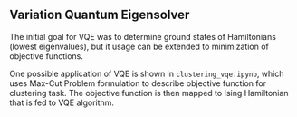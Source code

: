 ## Variation Quantum Eigensolver

The initial goal for VQE was to determine ground states of Hamiltonians (lowest eigenvalues), but it usage can be extended to minimization of objective functions.

One possible application of VQE is shown in `clustering_vqe.ipynb`, which uses Max-Cut Problem formulation to describe objective function for clustering task. The objective function is then mapped to Ising Hamiltonian that is fed to VQE algorithm.
